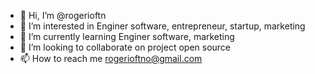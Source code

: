 - 👋 Hi, I’m @rogerioftn
- 👀 I’m interested in Enginer software, entrepreneur, startup, marketing
- 🌱 I’m currently learning Enginer software, marketing
- 💞️ I’m looking to collaborate on project open source
- 📫 How to reach me rogerioftno@gmail.com

<!---
rogerioftn/rogerioftn is a ✨ special ✨ repository because its `README.md` (this file) appears on your GitHub profile.
You can click the Preview link to take a look at your changes.
--->
